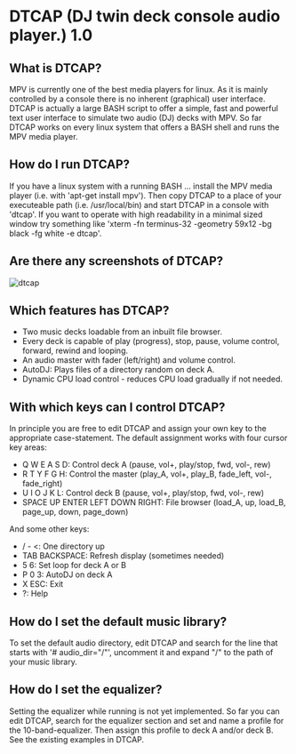 # DTCAP (DJ twin deck console audio player.) 1.0

## What is DTCAP?
MPV is currently one of the best media players for linux. As it is mainly controlled by a console there is no inherent (graphical) user interface. DTCAP is actually a large BASH script to offer a simple, fast and powerful text user interface to simulate two audio (DJ) decks with MPV. So far DTCAP works on every linux system that offers a BASH shell and runs the MPV media player.

## How do I run DTCAP?
If you have a linux system with a running BASH ... install the MPV media player (i.e. with 'apt-get install mpv'). Then copy DTCAP to a place of your executeable path (i.e. /usr/local/bin) and start DTCAP in a console with 'dtcap'. If you want to operate with high readability in a minimal sized window try something like 'xterm -fn terminus-32 -geometry 59x12 -bg black -fg white -e dtcap'.

## Are there any screenshots of DTCAP?

![dtcap](https://cloud.githubusercontent.com/assets/16148023/25332135/bc49337a-28e5-11e7-8fa4-fd3b4c96e1c0.jpg)

## Which features has DTCAP?
* Two music decks loadable from an inbuilt file browser.
* Every deck is capable of play (progress), stop, pause, volume control, forward, rewind and looping.
* An audio master with fader (left/right) and volume control.
* AutoDJ: Plays files of a directory random on deck A.
* Dynamic CPU load control - reduces CPU load gradually if not needed.

## With which keys can I control DTCAP?
In principle you are free to edit DTCAP and assign your own key to the appropriate case-statement. The default assignment works with four cursor key areas:
* Q W E A S D: Control deck A (pause, vol+, play/stop, fwd, vol-, rew)
* R T Y F G H: Control the master (play_A, vol+, play_B, fade_left, vol-, fade_right)
* U I O J K L: Control deck B (pause, vol+, play/stop, fwd, vol-, rew)
* SPACE UP ENTER LEFT DOWN RIGHT: File browser (load_A, up, load_B, page_up, down, page_down)

And some other keys:
* / - <: One directory up
* TAB BACKSPACE: Refresh display (sometimes needed)
* 5 6: Set loop for deck A or B
* P 0 3: AutoDJ on deck A
* X ESC: Exit
* ?: Help

## How do I set the default music library?
To set the default audio directory, edit DTCAP and search for the line that starts with '# audio_dir="/"', uncomment it and expand "/" to the path of your music library.

## How do I set the equalizer?
Setting the equalizer while running is not yet implemented. So far you can edit DTCAP, search for the equalizer section and set and name a profile for the 10-band-equalizer. Then assign this profile to deck A and/or deck B. See the existing examples in DTCAP.
